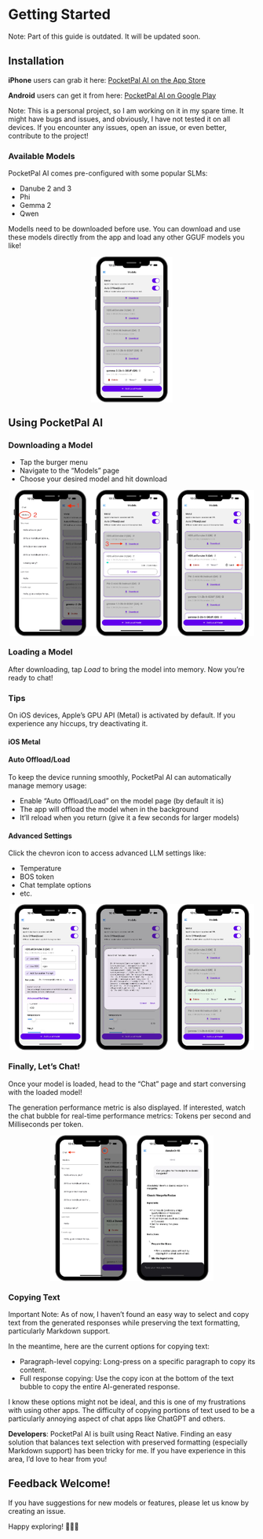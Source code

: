 # Getting Started

Note: Part of this guide is outdated. It will be updated soon.

## Installation

**iPhone** users can grab it here: [PocketPal AI on the App Store](https://apps.apple.com/us/app/pocketpal-ai/id6502579498)

**Android** users can get it from here: [PocketPal AI on Google Play](https://play.google.com/store/apps/details?id=com.pocketpalai)

Note: This is a personal project, so I am working on it in my spare time. It might have bugs and issues, and obviously, I have not tested it on all devices. If you encounter any issues, open an issue, or even better, contribute to the project!


### Available Models
PocketPal AI comes pre-configured with some popular SLMs:

- Danube 2 and 3
- Phi
- Gemma 2
- Qwen

Modells need to be downloaded before use. You can download and use these models directly from the app and load any other GGUF models you like!

<div style="display: flex; justify-content: center;">
    <img src="../assets/models_page.webp" alt="Models Page" style="width: 33%;">
</div>

## Using PocketPal AI

### Downloading a Model

- Tap the burger menu
- Navigate to the “Models” page
- Choose your desired model and hit download


<div style="display: flex; justify-content: center;">
    <img src="../assets/add_model_1.webp" alt="Navigate to Models Page" style="width: 33%;">
    <img src="../assets/add_model_2.webp" alt="Download a Model" style="width: 33%;">
    <img src="../assets/add_model_3.webp" alt="Load a Model" style="width: 33%;">
</div>

### Loading a Model
After downloading, tap *Load* to bring the model into memory. Now you’re ready to chat!

### Tips

On iOS devices, Apple’s GPU API (Metal) is activated by default. If you experience any hiccups, try deactivating it.

#### iOS Metal

#### Auto Offload/Load

To keep the device running smoothly, PocketPal AI can automatically manage memory usage:

- Enable “Auto Offload/Load” on the model page (by default it is)
- The app will offload the model when in the background
- It’ll reload when you return (give it a few seconds for larger models)

#### Advanced Settings

Click the chevron icon to access advanced LLM settings like:

- Temperature
- BOS token
- Chat template options
- etc.

<div style="display: flex;  justify-content: center;">
    <img src="../assets/model_config_1.webp" alt="Navigate to Models Page" style="width: 33%;">
    <img src="../assets/model_config_2.webp" alt="Download a Model" style="width: 33%;">
    <img src="../assets/model_load.webp" alt="Load a Model" style="width: 33%;">
</div>

### Finally, Let’s Chat!

Once your model is loaded, head to the “Chat” page and start conversing with the loaded model!

The generation performance metric is also displayed. If interested, watch the chat bubble for real-time performance metrics: Tokens per second and Milliseconds per token.

<div style="display: flex; justify-content: center;">
    <img src="../assets/chat_1.webp" alt="Navigate to Models Page" style="width: 33%;">
    <img src="../assets/chat_2.webp" alt="Download a Model" style="width: 33%;">
</div>

### Copying Text

Important Note: As of now, I haven’t found an easy way to select and copy text from the generated responses while preserving the text formatting, particularly Markdown support.

In the meantime, here are the current options for copying text:
- Paragraph-level copying: Long-press on a specific paragraph to copy its content.
- Full response copying: Use the copy icon at the bottom of the text bubble to copy the entire AI-generated response.

I know these options might not be ideal, and this is one of my frustrations with using other apps. The difficulty of copying portions of text used to be a particularly annoying aspect of chat apps like ChatGPT and others.

**Developers**: PocketPal AI is built using React Native. Finding an easy solution that balances text selection with preserved formatting (especially Markdown support) has been tricky for me. If you have experience in this area, I’d love to hear from you!

## Feedback Welcome!

If you have suggestions for new models or features, please let us know by creating an issue.

Happy exploring! 🚀📱✨